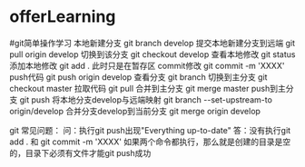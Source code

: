 # offerLearning
#git简单操作学习
本地新建分支              git branch develop
提交本地新建分支到远端    git pull origin develop
切换到该分支              git checkout develop
查看本地修改              git status
添加本地修改              git add .    此时只是在暂存区
commit修改                git commit -m 'XXXX'
push代码                  git push origin develop
查看分支                  git branch
切换到主分支              git checkout master
拉取代码                  git pull
合并到主分支              git merge master
push到主分支              git push
将本地分支develop与远端映射      git branch --set-upstream-to origin/develop
合并分支develop到当前分支        git merge origin develop

 git 常见问题：
 问：执行git push出现"Everything up-to-date"
 答：没有执行git add .   和 git commit -m 'XXXX'
     如果两个命令都执行，那么就是创建的目录是空的，目录下必须有文件才能git push成功
  